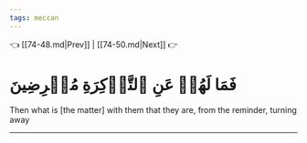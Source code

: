 ```yaml
---
tags: meccan
---
```


👈 [[74-48.md|Prev]] | [[74-50.md|Next]] 👉

# فَمَا لَهُمۡ عَنِ ٱلتَّذۡكِرَةِ مُعۡرِضِينَ

Then what is [the matter] with them that they are, from the reminder, turning away

---

